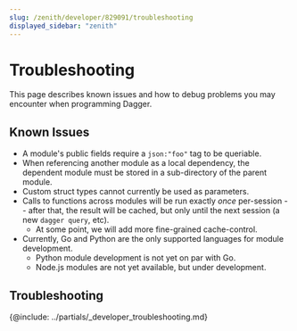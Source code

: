 ```yaml
---
slug: /zenith/developer/829091/troubleshooting
displayed_sidebar: "zenith"
---
```


# Troubleshooting

This page describes known issues and how to debug problems you may encounter when programming Dagger.

## Known Issues

- A module's public fields require a `json:"foo"` tag to be queriable.
- When referencing another module as a local dependency, the dependent module
  must be stored in a sub-directory of the parent module.
- Custom struct types cannot currently be used as parameters.
- Calls to functions across modules will be run exactly _once_ per-session --
  after that, the result will be cached, but only until the next session (a new
  `dagger query`, etc).
  - At some point, we will add more fine-grained cache-control.
- Currently, Go and Python are the only supported languages for module development.
  - Python module development is not yet on par with Go.
  - Node.js modules are not yet available, but under development.

## Troubleshooting

{@include: ../partials/_developer_troubleshooting.md}
